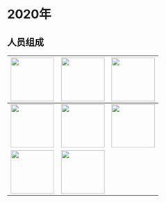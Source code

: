 # 2020年

## 人员组成

| <a href="https://github.com/Cxl-Xc"><img height="100px" wigth="100px" src="https://avatars.githubusercontent.com/u/86834550?v=4"></a> | <a href="https://github.com/xinqiyi1024"><img height="100px" wigth="100px" src="https://avatars.githubusercontent.com/u/90031847?v=4"></a> | <a href="https://github.com/dai147444612"><img height="100px" wigth="100px" src="https://avatars.githubusercontent.com/u/80606978?v=4"></a> |
| ------------------------------------------------------------ | ------------------------------------------------------------ | ------------------------------------------------------------ |
| <a href="https://github.com/011011100"><img height="100px" wigth="100px" src="https://avatars.githubusercontent.com/u/74953343?v=4"></a> | <a href="https://github.com/13336778832"><img height="100px" wigth="100px" src="https://avatars.githubusercontent.com/u/86935263?v=4"></a> | <a href="https://github.com/wxcdico"> <img height="100px" wigth="100px" src="https://avatars.githubusercontent.com/u/90119703?v=4"></a> |
| <a href="https://github.com/namelesslight"><img height="100px" wigth="100px" src="https://avatars.githubusercontent.com/u/87255211?v=4"></a> | <a href="https://github.com/Zhengke0509"> <img height="100px" wigth="100px" src="https://avatars.githubusercontent.com/u/82481893?v=4"></a> |                                                              |
